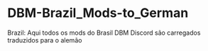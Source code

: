 # DBM-Brazil_Mods-to_German
Brazil: Aqui todos os mods do Brasil DBM Discord são carregados traduzidos para o alemão
